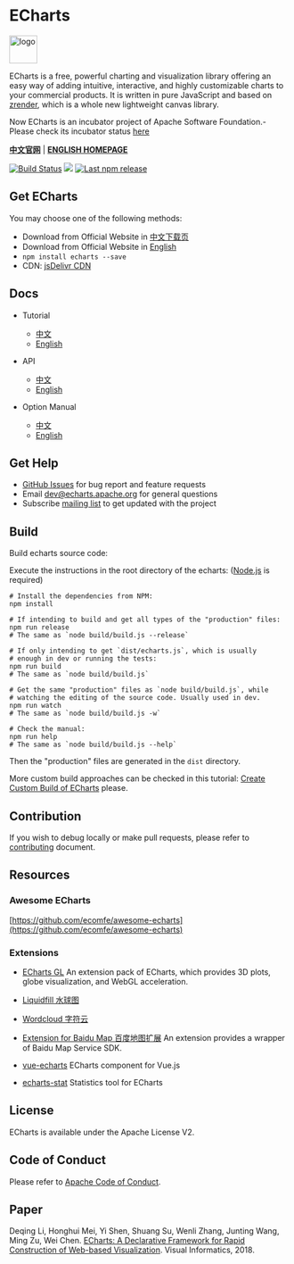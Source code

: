 # ECharts

<a href="https://echarts.apache.org/">
    <img style="vertical-align: top;" src="./asset/logo.png?raw=true" alt="logo" height="50px">
</a>

ECharts is a free, powerful charting and visualization library offering an easy way of adding intuitive, interactive, and highly customizable charts to your commercial products. It is written in pure JavaScript and based on <a href="https://github.com/ecomfe/zrender">zrender</a>, which is a whole new lightweight canvas library.

Now ECharts is an incubator project of Apache Software Foundation.-
Please check its incubator status [here](http://incubator.apache.org/projects/echarts.html)

**[中文官网](https://echarts.apache.org/zh/index.html)** | **[ENGLISH HOMEPAGE](https://echarts.apache.org/en/index.html)**

[![Build Status](https://travis-ci.org/apache/incubator-echarts.svg?branch=master)](https://travis-ci.org/apache/incubator-echarts) [![](https://img.shields.io/npm/dw/echarts.svg?label=npm%20downloads&style=flat)](https://www.npmjs.com/package/echarts) [![Last npm release](https://img.shields.io/npm/v/echarts)](https://www.npmjs.com/package/echarts)

## Get ECharts

You may choose one of the following methods:

+ Download from Official Website in [中文下载页](https://echarts.apache.org/zh/download.html)
+ Download from Official Website in [English](https://echarts.apache.org/en/download.html)
+ `npm install echarts --save`
+ CDN: [jsDelivr CDN](https://www.jsdelivr.com/package/npm/echarts?path=dist)

## Docs

+ Tutorial
    + [中文](https://echarts.apache.org/zh/tutorial.html)
    + [English](https://echarts.apache.org/en/tutorial.html)

+ API
    + [中文](https://echarts.apache.org/zh/api.html)
    + [English](https://echarts.apache.org/en/api.html)

+ Option Manual
    + [中文](https://echarts.apache.org/zh/option.html)
    + [English](https://echarts.apache.org/en/option.html)

## Get Help

+ [GitHub Issues](https://github.com/apache/incubator-echarts/issues) for bug report and feature requests
+ Email [dev@echarts.apache.org](dev@echarts.apache.org) for general questions
+ Subscribe [mailing list](https://echarts.apache.org/en/maillist.html) to get updated with the project

## Build

Build echarts source code:

Execute the instructions in the root directory of the echarts:
([Node.js](https://nodejs.org) is required)

```shell
# Install the dependencies from NPM:
npm install

# If intending to build and get all types of the "production" files:
npm run release
# The same as `node build/build.js --release`

# If only intending to get `dist/echarts.js`, which is usually
# enough in dev or running the tests:
npm run build
# The same as `node build/build.js`

# Get the same "production" files as `node build/build.js`, while
# watching the editing of the source code. Usually used in dev.
npm run watch
# The same as `node build/build.js -w`

# Check the manual:
npm run help
# The same as `node build/build.js --help`
```

Then the "production" files are generated in the `dist` directory.

More custom build approaches can be checked in this tutorial: [Create Custom Build of ECharts](https://echarts.apache.org/en/tutorial.html#Create%20Custom%20Build%20of%20ECharts) please.

## Contribution

If you wish to debug locally or make pull requests, please refer to [contributing](https://github.com/apache/incubator-echarts/blob/master/CONTRIBUTING.md) document.

## Resources

### Awesome ECharts

[https://github.com/ecomfe/awesome-echarts](https://github.com/ecomfe/awesome-echarts)

### Extensions

+ [ECharts GL](https://github.com/ecomfe/echarts-gl) An extension pack of ECharts, which provides 3D plots, globe visualization, and WebGL acceleration.

+ [Liquidfill 水球图](https://github.com/ecomfe/echarts-liquidfill)

+ [Wordcloud 字符云](https://github.com/ecomfe/echarts-wordcloud)

+ [Extension for Baidu Map 百度地图扩展](https://github.com/apache/incubator-echarts/tree/master/extension/bmap) An extension provides a wrapper of Baidu Map Service SDK. 

+ [vue-echarts](https://github.com/ecomfe/vue-echarts) ECharts component for Vue.js

+ [echarts-stat](https://github.com/ecomfe/echarts-stat) Statistics tool for ECharts

## License

ECharts is available under the Apache License V2.

## Code of Conduct

Please refer to [Apache Code of Conduct](https://www.apache.org/foundation/policies/conduct.html).

## Paper

Deqing Li, Honghui Mei, Yi Shen, Shuang Su, Wenli Zhang, Junting Wang, Ming Zu, Wei Chen.
[ECharts: A Declarative Framework for Rapid Construction of Web-based Visualization](https://www.sciencedirect.com/science/article/pii/S2468502X18300068).
Visual Informatics, 2018.
